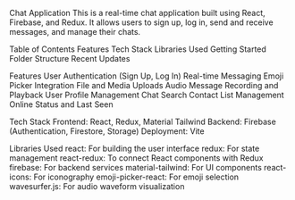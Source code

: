 Chat Application
This is a real-time chat application built using React, Firebase, and Redux. It allows users to sign up, log in, send and receive messages, and manage their chats.


Table of Contents
Features
Tech Stack
Libraries Used
Getting Started
Folder Structure
Recent Updates

Features
User Authentication (Sign Up, Log In)
Real-time Messaging
Emoji Picker Integration
File and Media Uploads
Audio Message Recording and Playback
User Profile Management
Chat Search
Contact List Management
Online Status and Last Seen

Tech Stack
Frontend: React, Redux, Material Tailwind
Backend: Firebase (Authentication, Firestore, Storage)
Deployment: Vite

Libraries Used
react: For building the user interface
redux: For state management
react-redux: To connect React components with Redux
firebase: For backend services
material-tailwind: For UI components
react-icons: For iconography
emoji-picker-react: For emoji selection
wavesurfer.js: For audio waveform visualization
